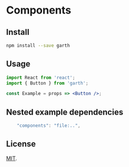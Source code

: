 # Components

## Install

```bash
npm install --save garth
```

## Usage

```jsx
import React from 'react';
import { Button } from 'garth';

const Example = props => <Button />;
```

## Nested example dependencies

```js
    "components": "file:..",
```

## License

[MIT](LICENSE).
